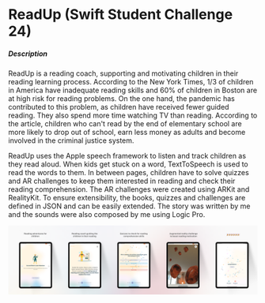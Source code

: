 # ReadUp (Swift Student Challenge 24)
##### Description
ReadUp is a reading coach, supporting and motivating children in their reading learning process. According to the New York Times, 1/3 of children in America have inadequate reading skills and 60% of children in Boston are at high risk for reading problems. On the one hand, the pandemic has contributed to this problem, as children have received fewer guided reading. They also spend more time watching TV than reading. According to the article, children who can't read by the end of elementary school are more likely to drop out of school, earn less money as adults and become involved in the criminal justice system.

ReadUp uses the Apple speech framework to listen and track children as they read aloud. When kids get stuck on a word, TextToSpeech is used to read the words to them. In between pages, children have to solve quizzes and AR challenges to keep them interested in reading and check their reading comprehension. The AR challenges were created using ARKit and RealityKit. To ensure extensibility, the books, quizzes and challenges are defined in JSON and can be easily extended. The story was written by me and the sounds were also composed by me using Logic Pro.

![Screenshot](showcase.png)

